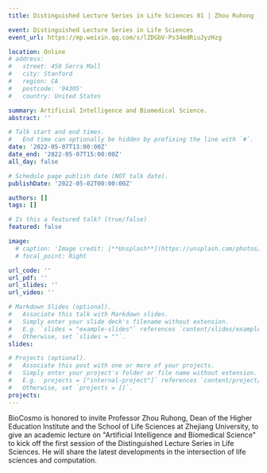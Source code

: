 ```yaml
---
title: Distinguished Lecture Series in Life Sciences 01 | Zhou Ruhong - Artificial Intelligence and Biomedical Science.

event: Distinguished Lecture Series in Life Sciences
event_url: https://mp.weixin.qq.com/s/lZDGbV-Ps34mdRiuJyzHzg

location: Online
# address:
#   street: 450 Serra Mall
#   city: Stanford
#   region: CA
#   postcode: '94305'
#   country: United States

summary: Artificial Intelligence and Biomedical Science.
abstract: ''

# Talk start and end times.
#   End time can optionally be hidden by prefixing the line with `#`.
date: '2022-05-07T13:00:00Z'
date_end: '2022-05-07T15:00:00Z'
all_day: false

# Schedule page publish date (NOT talk date).
publishDate: '2022-05-02T00:00:00Z'

authors: []
tags: []

# Is this a featured talk? (true/false)
featured: false

image:
  # caption: 'Image credit: [**Unsplash**](https://unsplash.com/photos/bzdhc5b3Bxs)'
  # focal_point: Right

url_code: ''
url_pdf: ''
url_slides: ''
url_video: ''

# Markdown Slides (optional).
#   Associate this talk with Markdown slides.
#   Simply enter your slide deck's filename without extension.
#   E.g. `slides = "example-slides"` references `content/slides/example-slides.md`.
#   Otherwise, set `slides = ""`.
slides:

# Projects (optional).
#   Associate this post with one or more of your projects.
#   Simply enter your project's folder or file name without extension.
#   E.g. `projects = ["internal-project"]` references `content/project/deep-learning/index.md`.
#   Otherwise, set `projects = []`.
projects:
---
```


<!-- Slides can be added in a few ways:

- **Create** slides using Wowchemy's [_Slides_](https://wowchemy.com/docs/managing-content/#create-slides) feature and link using `slides` parameter in the front matter of the talk file
- **Upload** an existing slide deck to `static/` and link using `url_slides` parameter in the front matter of the talk file
- **Embed** your slides (e.g. Google Slides) or presentation video on this page using [shortcodes](https://wowchemy.com/docs/writing-markdown-latex/).

Further event details, including page elements such as image galleries, can be added to the body of this page. -->

BioCosmo is honored to invite Professor Zhou Ruhong, Dean of the Higher Education Institute and the School of Life Sciences at Zhejiang University, to give an academic lecture on "Artificial Intelligence and Biomedical Science" to kick off the first session of the Distinguished Lecture Series in Life Sciences. He will share the latest developments in the intersection of life sciences and computation.